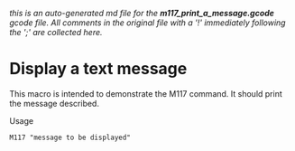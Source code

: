 *this is an auto-generated md file for the **m117_print_a_message.gcode** gcode file. All comments in the original file with a '!' immediately following the ';' are collected here.*
# Display a text message
<summary> This macro is intended to demonstrate the M117 command. It should print the message described.</summary>

 

 Usage

 ```
 M117 "message to be displayed"
 ```
